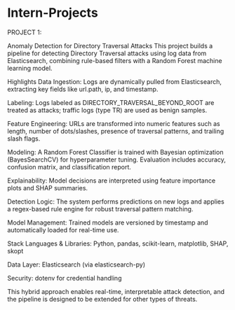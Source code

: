 # Intern-Projects
PROJECT 1:

Anomaly Detection for Directory Traversal Attacks
This project builds a pipeline for detecting Directory Traversal attacks using log data from Elasticsearch, combining rule-based filters with a Random Forest machine learning model.

Highlights
Data Ingestion: Logs are dynamically pulled from Elasticsearch, extracting key fields like url.path, ip, and timestamp.

Labeling: Logs labeled as DIRECTORY_TRAVERSAL_BEYOND_ROOT are treated as attacks; traffic logs (type TR) are used as benign samples.

Feature Engineering: URLs are transformed into numeric features such as length, number of dots/slashes, presence of traversal patterns, and trailing slash flags.

Modeling: A Random Forest Classifier is trained with Bayesian optimization (BayesSearchCV) for hyperparameter tuning. Evaluation includes accuracy, confusion matrix, and classification report.

Explainability: Model decisions are interpreted using feature importance plots and SHAP summaries.

Detection Logic: The system performs predictions on new logs and applies a regex-based rule engine for robust traversal pattern matching.

Model Management: Trained models are versioned by timestamp and automatically loaded for real-time use.

Stack
Languages & Libraries: Python, pandas, scikit-learn, matplotlib, SHAP, skopt

Data Layer: Elasticsearch (via elasticsearch-py)

Security: dotenv for credential handling

This hybrid approach enables real-time, interpretable attack detection, and the pipeline is designed to be extended for other types of threats.
